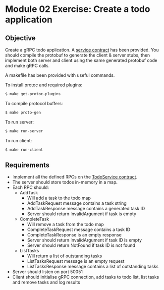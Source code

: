 # Module 02 Exercise: Create a todo application

## Objective

Create a gRPC todo application. A [service contract](./proto/todo.proto) has been provided. You should compile the
protobuf to generate the client & server stubs, then implement both server and client using the same generated protobuf
code and make gRPC calls.

A makefile has been provided with useful commands.

To install protoc and required plugins:
```bash
$ make get-protoc-plugins
```

To compile protocol buffers:
```bash
$ make proto-gen
```

To run server:
```bash
$ make run-server
```

To run client:
```bash
$ make run-client
```

## Requirements

- Implement all the defined RPCs on the [TodoService contract](./proto/todo.proto).
- The server should store todos in-memory in a map.
- Each RPC should:
    - AddTask
        - Will add a task to the todo map
        - AddTaskRequest message contains a task string
        - AddTaskResponse message contains a generated task ID
        - Server should return InvalidArgument if task is empty
    - CompleteTask
        - Will remove a task from the todo map
        - CompleteTaskRequest message contains a task ID
        - CompleteTaskResponse is an empty response
        - Server should return InvalidArgument if task ID is empty
        - Server should return NotFound if task ID is not found
    - ListTasks
        - Will return a list of outstanding tasks
        - ListTasksRequest message is an empty request
        - ListTasksResponse message contains a list of outstanding tasks
- Server should listen on port 50051
- Client should initialise gRPC connection, add tasks to todo list, list tasks and remove tasks and log results